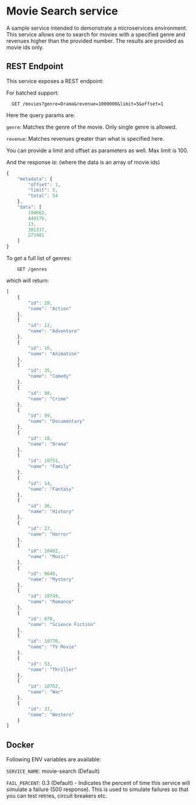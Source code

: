 # Movie Search service

A sample service intended to demonstrate a microservices environment. This service allows one to search for movies with a specified genre and revenues higher than the provided number. The results are provided as movie ids only.

## REST Endpoint
This service exposes a REST endpoint:

For batched support:

``` 
  GET /movies?genre=Drama&revenue=1000000&limit=5&offset=1
```

Here the query params are:

`genre`: Matches the genre of the movie. Only single genre is allowed.

`revenue`: Matches revenues greater than what is specified here.

You can provide a limit and offset as parameters as well. Max limit is 100.

And the response is: (where the data is an array of movie ids)

``` javascript
{
    "metadata": {
        "offset": 1,
        "limit": 5,
        "total": 54
    },
    "data": [
        194662,
        449176,
        13,
        301337,
        273481
    ]
}
```

To get a full list of genres:

```
    GET /genres
```

which will return:

``` javascript
[
    {
        "id": 28,
        "name": "Action"
    },
    {
        "id": 12,
        "name": "Adventure"
    },
    {
        "id": 16,
        "name": "Animation"
    },
    {
        "id": 35,
        "name": "Comedy"
    },
    {
        "id": 80,
        "name": "Crime"
    },
    {
        "id": 99,
        "name": "Documentary"
    },
    {
        "id": 18,
        "name": "Drama"
    },
    {
        "id": 10751,
        "name": "Family"
    },
    {
        "id": 14,
        "name": "Fantasy"
    },
    {
        "id": 36,
        "name": "History"
    },
    {
        "id": 27,
        "name": "Horror"
    },
    {
        "id": 10402,
        "name": "Music"
    },
    {
        "id": 9648,
        "name": "Mystery"
    },
    {
        "id": 10749,
        "name": "Romance"
    },
    {
        "id": 878,
        "name": "Science Fiction"
    },
    {
        "id": 10770,
        "name": "TV Movie"
    },
    {
        "id": 53,
        "name": "Thriller"
    },
    {
        "id": 10752,
        "name": "War"
    },
    {
        "id": 37,
        "name": "Western"
    }
]
```

## Docker
Following ENV variables are available:

`SERVICE_NAME`: movie-search (Default)

`FAIL_PERCENT`: 0.3 (Default) - Indicates the percent of time this service will simulate a failure (500 response). This is used to simulate failures so that you can test retries, circuit breakers etc.

